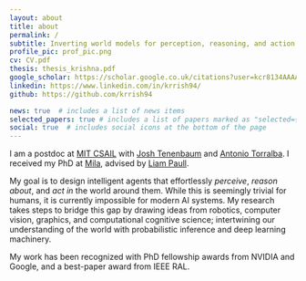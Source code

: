 ```yaml
---
layout: about
title: about
permalink: /
subtitle: Inverting world models for perception, reasoning, and action
profile_pic: prof_pic.png
cv: CV.pdf
thesis: thesis_krishna.pdf
google_scholar: https://scholar.google.co.uk/citations?user=kcr8134AAAAJ
linkedin: https://www.linkedin.com/in/krrish94/
github: https://github.com/krrish94

news: true  # includes a list of news items
selected_papers: true # includes a list of papers marked as "selected={true}"
social: true  # includes social icons at the bottom of the page
---
```


I am a postdoc at [MIT CSAIL](https://www.csail.mit.edu/) with [Josh Tenenbaum](http://web.mit.edu/cocosci/josh.html) and [Antonio Torralba](https://web.mit.edu/torralba/www/). I received my PhD at [Mila](https://mila.quebec/en/), advised by [Liam Paull](http://liampaull.ca/).

My goal is to design intelligent agents that effortlessly *perceive*, *reason about*, and *act in* the world around them. While this is seemingly trivial for humans, it is currently impossible for modern AI systems. My research takes steps to bridge this gap by drawing ideas from robotics, computer vision, graphics, and computational cognitive science; intertwining our understanding of the world with probabilistic inference and deep learning machinery.

My work has been recognized with PhD fellowship awards from NVIDIA and Google, and a best-paper award from IEEE RAL.
